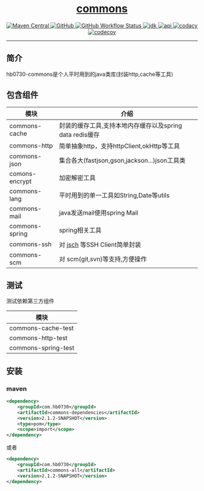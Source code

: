 <h1 align="center"><a href="https://github.com/hb0730/hb0730-commons" target="_blank">commons</a></h1>

<p align="center">
<a href="https://search.maven.org/artifact/com.hb0730/commons-all">
<img alt="Maven Central" src="https://img.shields.io/maven-central/v/com.hb0730/commons-parent?style=flat-square">
</a>

<a href="https://github.com/hb0730/hb0730-commons/blob/master/LICENSE">
<img alt="GitHub" src="https://img.shields.io/github/license/hb0730/hb0730-commons?style=flat-square">
</a>

<a href="https://github.com/hb0730/hb0730-commons/actions">
<img alt="GitHub Workflow Status" src="https://img.shields.io/github/workflow/status/hb0730/hb0730-commons/commons%20CI?style=flat-square">
</a>

<a href="https://www.oracle.com/java/technologies/javase-downloads.html">
<img alt="jdk" src="https://img.shields.io/badge/jdk-8%2B-green?style=flat-square">
</a>

<a href="https://apidoc.gitee.com/hb0730/hb0730-commons">
<img alt="api" src="https://img.shields.io/badge/api-doc-blue?style=flat-square">
</a>

<a href="https://www.codacy.com/manual/hb0730/hb0730-commons?utm_source=github.com&amp;utm_medium=referral&amp;utm_content=hb0730/hb0730-commons&amp;utm_campaign=Badge_Grade">
<img alt="codacy" src="https://app.codacy.com/project/badge/Grade/32651203ac1043cb8c85fddf42a68c9a"/>
</a>

<a href="https://codecov.io/gh/hb0730/hb0730-commons">
  <img alt="codecov" src="https://codecov.io/gh/hb0730/hb0730-commons/branch/dev/graph/badge.svg" />
</a>

</p>

-----------------------
## 简介
hb0730-commons是个人平时用到的java类库(封装http,cache等工具)
## 包含组件
|模块|介绍|
|----|----|
|commons-cache|封装的缓存工具,支持本地内存缓存以及spring data redis缓存|
|commons-http|简单抽象http，支持httpClient,okHttp等工具|
|commons-json|集合各大(fastjson,gson,jackson...)json工具类|
|comons-encrypt|加密解密工具|
|commons-lang|平时用到的单一工具如String,Date等utils|
|commons-mail|java发送mail使用spring Mail|
|commons-spring|spring相关工具|
|commons-ssh|对 [jsch](http://www.jcraft.com/jsch/) 等SSH Client简单封装|
|commons-scm|对 scm(git,svn)等支持,方便操作|
## 测试 
测试依赖第三方组件

|模块|
|----|
|commons-cache-test|
|commons-http-test|
|commons-spring-test|
## 安装
### maven
```xml
<dependency>
    <groupId>com.hb0730</groupId>
    <artifactId>commons-dependencies</artifactId>
    <version>2.1.2-SNAPSHOT</version>
    <type>pom</type>
    <scope>import</scope>
</dependency>
```
或者
```xml
<dependency>
    <groupId>com.hb0730</groupId>
    <artifactId>commons-all</artifactId>
    <version>2.1.2-SNAPSHOT</version>
</dependency>
```
